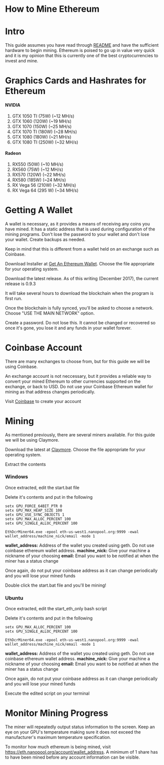 How to Mine Ethereum
=======================

# Intro

This guide assumes you have read through [README](README.md) and have the sufficient hardware to begin mining. Ethereum is poised to go up in value very quick and it is my opinion that this is currently one of the best cryptocurrencies to invest and mine. 

# Graphics Cards and Hashrates for Ethereum

#### NVIDIA
1. GTX 1050 TI (75W) (~12 MH/s)
2. GTX 1060 (120W) (~19 MH/s)
3. GTX 1070 (150W) (~25 MH/s)
4. GTX 1070 TI (180W) (~28 MH/s)
5. GTX 1080 (180W) (~21 MH/s)
6. GTX 1080 TI (250W) (~32 MH/s)

#### Radeon
1. RX550 (50W) (~10 MH/s)
2. RX560 (75W) (~12 MH/s)
3. RX570 (120W) (~22 MH/s)
4. RX580 (185W) (~24 MH/s)
5. RX Vega 56 (210W) (~32 MH/s)
6. RX Vega 64 (295 W) (~34 MH/s)

# Getting A Wallet

A wallet is necessary, as it provides a means of receiving any coins you have mined. It has a static address that is used during configuration of the mining programs. Don't lose the password to your wallet and don't lose your wallet. Create backups as needed.

Keep in mind that this is different from a wallet held on an exchange such as Coinbase. 

Download Installer at [Get An Ethereum Wallet](https://github.com/ethereum/mist/releases). Choose the file appropriate for your operating system.

Download the latest release. As of this writing (December 2017), the current release is 0.9.3

It will take several hours to download the blockchain when the program is first run. 

Once the blockchain is fully synced, you'll be asked to choose a network. Choose "USE THE MAIN NETWORK" option. 

Create a password. Do not lose this. It cannot be changed or recovered so once it's gone, you lose it and any funds in your wallet forever. 


# Coinbase Account

There are many exchanges to choose from, but for this guide we will be using Coinbase. 

An exchange account is not neccessary, but it provides a reliable way to convert your mined Ethereum to other currencies supported on the exchange, or back to USD. 
Do not use your Coinbase Ethereum wallet for mining as that address changes periodically.

Visit [Coinbase](https://www.coinbase.com/) to create your account

# Mining

As mentioned previously, there are several miners available. For this guide we will be using Claymore. 

Download the latest at [Claymore](https://github.com/nanopool/Claymore-Dual-Miner/releases). Choose the file appropriate for your operating system. 

Extract the contents 

### Windows

Once extracted, edit the start.bat file

Delete it's contents and put in the following

    setx GPU_FORCE_64BIT_PTR 0
    setx GPU_MAX_HEAP_SIZE 100
    setx GPU_USE_SYNC_OBJECTS 1
    setx GPU_MAX_ALLOC_PERCENT 100
    setx GPU_SINGLE_ALLOC_PERCENT 100

    EthDcrMiner64.exe -epool eth-us-west1.nanopool.org:9999 -ewal wallet_address/machine_nick/email -mode 1

**wallet_address:** Address of the wallet you created using geth. Do not use coinbase ethereum wallet address. 
**machine_nick:**   Give your machine a nickname of your choosing
**email:**          Email you want to be notified at when the miner has a status change

Once again, do not put your coinbase address as it can change periodically and you will lose your mined funds

Double click the start.bat file and you'll be mining!

### Ubuntu

Once extracted, edit the start_eth_only bash script

Delete it's contents and put in the following

    setx GPU_MAX_ALLOC_PERCENT 100
    setx GPU_SINGLE_ALLOC_PERCENT 100

    EthDcrMiner64.exe -epool eth-us-west1.nanopool.org:9999 -ewal wallet_address/machine_nick/email -mode 1

**wallet_address:** Address of the wallet you created using geth. Do not use coinbase ethereum wallet address. 
**machine_nick:**   Give your machine a nickname of your choosing
**email:**          Email you want to be notified at when the miner has a status change

Once again, do not put your coinbase address as it can change periodically and you will lose your mined funds

Execute the edited script on your terminal

# Monitor Mining Progress

The miner will repeatedly output status information to the screen. Keep an eye on your GPU's temperature making sure it does not exceed the manufacturer's maximum temperature specification.

To monitor how much ethereum is being mined, visit https://eth.nanopool.org/account/wallet_address. A minimum of 1 share has to have been mined before any account information can be visible. 